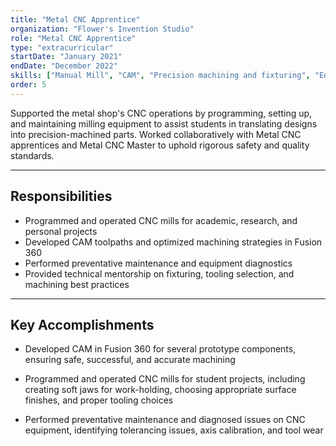 ```yaml
---
title: "Metal CNC Apprentice"
organization: "Flower's Invention Studio"
role: "Metal CNC Apprentice"
type: "extracurricular"
startDate: "January 2021"
endDate: "December 2022"
skills: ["Manual Mill", "CAM", "Precision machining and fixturing", "Equipment maintenance and diagnosis", "CNC Programming", "Design for Manufacturing"]
order: 5
---
```


Supported the metal shop's CNC operations by programming, setting up, and maintaining milling equipment to assist students in translating designs into precision-machined parts. Worked collaboratively with Metal CNC apprentices and Metal CNC Master to uphold rigorous safety and quality standards.

---

## Responsibilities

- Programmed and operated CNC mills for academic, research, and personal projects
- Developed CAM toolpaths and optimized machining strategies in Fusion 360
- Performed preventative maintenance and equipment diagnostics
- Provided technical mentorship on fixturing, tooling selection, and machining best practices

---

## Key Accomplishments

- Developed CAM in Fusion 360 for several prototype components, ensuring safe, successful, and accurate machining

- Programmed and operated CNC mills for student projects, including creating soft jaws for work-holding, choosing appropriate surface finishes, and proper tooling choices

- Performed preventative maintenance and diagnosed issues on CNC equipment, identifying tolerancing issues, axis calibration, and tool wear
